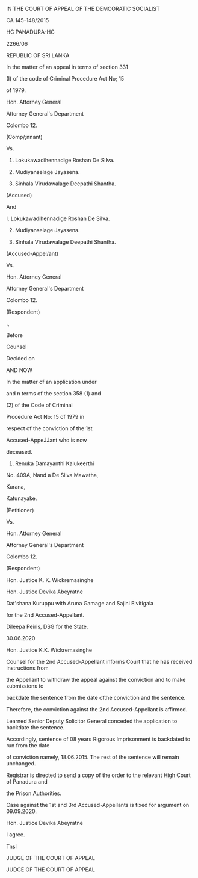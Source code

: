 IN THE COURT OF APPEAL OF THE DEMCORATIC SOCIALIST

CA 145-148/2015

HC PANADURA-HC

2266/06

REPUBLIC OF SRI LANKA

In the matter of an appeal in terms of section 331

(I) of the code of Criminal Procedure Act No; 15

of 1979.

Hon. Attorney General

Attorney General's Department

Colombo 12.

(Comp/;nnant)

Vs.

1. Lokukawadihennadige Roshan De Silva.

2. Mudiyanselage Jayasena.

3. Sinhala Virudawalage Deepathi Shantha.

(Accused)

And

I. Lokukawadihennadige Roshan De Silva.

2. Mudiyanselage Jayasena.

3. Sinhala Virudawalage Deepathi Shantha.

(Accused-Appel/ant)

Vs.

Hon. Attorney General

Attorney General's Department

Colombo 12.

(Respondent)

.,

Before

Counsel

Decided on

AND NOW

In the matter of an application under

and n terms of the section 358 (1) and

(2) of the Code of Criminal

Procedure Act No: 15 of 1979 in

respect of the conviction of the 1st

Accused-AppeJJant who is now

deceased.

1. Renuka Damayanthi Kalukeerthi

No. 409A, Nand a De Silva Mawatha,

Kurana,

Katunayake.

(Petitioner)

Vs.

Hon. Attorney General

Attorney General's Department

Colombo 12.

(Respondent)

Hon. Justice K. K. Wickremasinghe

Hon. Justice Devika Abeyratne

Dat'shana Kuruppu with Aruna Gamage and Sajini Elvitigala

for the 2nd Accused-Appellant.

Dileepa Peiris, DSG for the State.

30.06.2020

Hon. Justice K.K. Wickremasinghe

Counsel for the 2nd Accused-Appellant informs Court that he has received instructions from

the Appellant to withdraw the appeal against the conviction and to make submissions to

backdate the sentence from the date ofthe conviction and the sentence.

Therefore, the conviction against the 2nd Accused-Appellant is affirmed.

Learned Senior Deputy Solicitor General conceded the application to backdate the sentence.

Accordingly, sentence of 08 years Rigorous Imprisonment is backdated to run from the date

of conviction namely, 18.06.2015. The rest of the sentence will remain unchanged.

Registrar is directed to send a copy of the order to the relevant High Court of Panadura and

the Prison Authorities.

Case against the 1st and 3rd Accused-Appellants is fixed for argument on 09.09.2020.

Hon. Justice Devika Abeyratne

I agree.

Tnsl

JUDGE OF THE COURT OF APPEAL

JUDGE OF THE COURT OF APPEAL